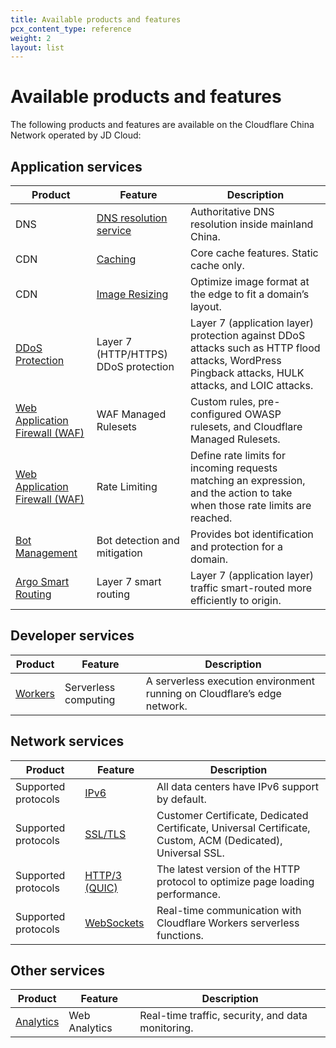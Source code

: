 ```yaml
---
title: Available products and features
pcx_content_type: reference
weight: 2
layout: list
---
```


# Available products and features

The following products and features are available on the Cloudflare China Network operated by JD Cloud:

## Application services

| Product                                    | Feature                                                      | Description                                                                                                                                         |
| ------------------------------------------ | ------------------------------------------------------------ | --------------------------------------------------------------------------------------------------------------------------------------------------- |
| DNS                                        | [DNS resolution service](/china-network/concepts/china-dns/) | Authoritative DNS resolution inside mainland China.                                                                                                 |
| CDN                                        | [Caching](/cache/)                                           | Core cache features. Static cache only.                                                                                                             |
| CDN                                        | [Image Resizing](/images/)                                   | Optimize image format at the edge to fit a domain’s layout.                                                                                         |
| [DDoS Protection](/ddos-protection/)       | Layer 7 (HTTP/HTTPS) DDoS protection                         | Layer 7 (application layer) protection against DDoS attacks such as HTTP flood attacks, WordPress Pingback attacks, HULK attacks, and LOIC attacks. |
| [Web Application Firewall (WAF)](/waf/)    | WAF Managed Rulesets                                         | Custom rules, pre-configured OWASP rulesets, and Cloudflare Managed Rulesets.                                                                       |
| [Web Application Firewall (WAF)](/waf/)    | Rate Limiting                                                | Define rate limits for incoming requests matching an expression, and the action to take when those rate limits are reached.                         |
| [Bot Management](/bots/)                   | Bot detection and mitigation                                 | Provides bot identification and protection for a domain.                                                                                            |
| [Argo Smart Routing](/argo-smart-routing/) | Layer 7 smart routing                                        | Layer 7 (application layer) traffic smart-routed more efficiently to origin.                                                                        |

## Developer services

| Product              | Feature              | Description                                                              |
| -------------------- | -------------------- | ------------------------------------------------------------------------ |
| [Workers](/workers/) | Serverless computing | A serverless execution environment running on Cloudflare’s edge network. |

## Network services

| Product             | Feature                                                                         | Description                                                                                                 |
| ------------------- | ------------------------------------------------------------------------------- | ----------------------------------------------------------------------------------------------------------- |
| Supported protocols | [IPv6](https://support.cloudflare.com/hc/articles/229666767)                    | All data centers have IPv6 support by default.                                                              |
| Supported protocols | [SSL/TLS](/ssl/)                                                                | Customer Certificate, Dedicated Certificate, Universal Certificate, Custom, ACM (Dedicated), Universal SSL. |
| Supported protocols | [HTTP/3 (QUIC)](https://www.cloudflare.com/learning/performance/what-is-http3/) | The latest version of the HTTP protocol to optimize page loading performance.                               |
| Supported protocols | [WebSockets](/workers/learning/using-websockets/)                               | Real-time communication with Cloudflare Workers serverless functions.                                       |

## Other services

| Product                  | Feature       | Description                                       |
| ------------------------ | ------------- | ------------------------------------------------- |
| [Analytics](/analytics/) | Web Analytics | Real-time traffic, security, and data monitoring. |
